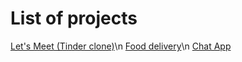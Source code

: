 # List of projects

[Let's Meet (Tinder clone)](https://github.com/dimakryshtal/LetsMeet)\n
[Food delivery](https://github.com/dimakryshtal/Food-Delivery)\n
[Chat App](https://github.com/dimakryshtal/chatApp)
